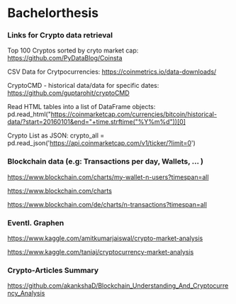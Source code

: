 # Bachelorthesis

### Links for Crypto data retrieval
Top 100 Cryptos sorted by cryto market cap: https://github.com/PyDataBlog/Coinsta  

CSV Data for Crytpocurrencies: https://coinmetrics.io/data-downloads/

CryptoCMD - historical data/data for specific dates: https://github.com/guptarohit/cryptoCMD

Read HTML tables into a list of DataFrame objects:
pd.read_html("https://coinmarketcap.com/currencies/bitcoin/historical-data/?start=20160101&end="+time.strftime("%Y%m%d"))[0]

Crypto List as JSON: crypto_all = pd.read_json('https://api.coinmarketcap.com/v1/ticker/?limit=0')


### Blockchain data (e.g: Transactions per day, Wallets, ... )
https://www.blockchain.com/charts/my-wallet-n-users?timespan=all

https://www.blockchain.com/charts

https://www.blockchain.com/de/charts/n-transactions?timespan=all


### Eventl. Graphen
https://www.kaggle.com/amitkumarjaiswal/crypto-market-analysis

https://www.kaggle.com/taniaj/cryptocurrency-market-analysis


### Crypto-Articles Summary
https://github.com/akankshaD/Blockchain_Understanding_And_Cryptocurrency_Analysis



